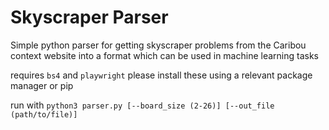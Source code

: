# Skyscraper Parser
Simple python parser for getting skyscraper problems from the Caribou context website into a format which can be used in machine learning tasks

requires `bs4` and `playwright` please install these using a relevant package manager or pip

run with `python3 parser.py [--board_size (2-26)] [--out_file (path/to/file)]`